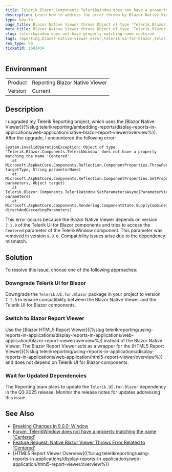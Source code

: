 ```yaml
---
title: Telerik.Blazor.Components.TelerikWindow does not have a property matching the name Centered
description: Learn how to address the error thrown by Blazor Native Viewer Object of type 'Telerik.Blazor.Components.TelerikWindow' does not have a property matching the name 'Centered'
type: how-to
page_title: Blazor Native Viewer throws Object of type 'Telerik.Blazor.Components.TelerikWindow' does not have a property matching the name 'Centered'
meta_title: Blazor Native Viewer throws Object of type 'Telerik.Blazor.Components.TelerikWindow' does not have a property matching the name 'Centered'
slug: telerikwindow-does-not-have-property-matching-name-centered
tags: reporting,blazor-native-viewer,error,telerik-ui-for-blazor,telerikwindow,centered
res_type: kb
ticketid: 1693434
---
```


## Environment

<table>
    <tbody>
        <tr>
            <td> Product </td>
            <td> Reporting Blazor Native Viewer </td>
        </tr>
        <tr>
            <td> Version </td>
            <td> Current </td>
        </tr>
    </tbody>
</table>

## Description

I upgraded my Telerik Reporting project, which uses the [Blazor Native Viewer]({%slug telerikreporting/embedding-reports/display-reports-in-applications/web-application/native-blazor-report-viewer/overview%}). After the upgrade, I encountered the following error:

````
System.InvalidOperationException: Object of type 'Telerik.Blazor.Components.TelerikWindow' does not have a property matching the name 'Centered'.
   at Microsoft.AspNetCore.Components.Reflection.ComponentProperties.ThrowForUnknownIncomingParameterName(Type targetType, String parameterName)
   at Microsoft.AspNetCore.Components.Reflection.ComponentProperties.SetProperties(ParameterView& parameters, Object target)
   at Telerik.Blazor.Components.TelerikWindow.SetParametersAsync(ParameterView parameters)
   at Microsoft.AspNetCore.Components.Rendering.ComponentState.SupplyCombinedParameters(ParameterView directAndCascadingParameters)
````

This error occurs because the Blazor Native Viewer depends on version `7.1.0` of the Telerik UI for Blazor components and tries to access the `Centered` parameter of the TelerikWindow component. This parameter was removed in version `9.0.0`. Compatibility issues arise due to the dependency mismatch.

## Solution

To resolve this issue, choose one of the following approaches:

### Downgrade Telerik UI for Blazor

Downgrade the `Telerik.UI.for.Blazor` package in your project to version `7.1.0` to ensure compatibility between the Blazor Native Viewer and the Telerik UI for Blazor components.

### Switch to Blazor Report Viewer

Use the [Blazor HTML5 Report Viewer]({%slug telerikreporting/using-reports-in-applications/display-reports-in-applications/web-application/blazor-report-viewer/overview%}) instead of the Blazor Native Viewer. The Blazor Report Viewer acts as a wrapper for the [HTML5 Report Viewer]({%slug telerikreporting/using-reports-in-applications/display-reports-in-applications/web-application/html5-report-viewer/overview%}) and does not depend on Telerik UI for Blazor components.

### Wait for Updated Dependencies

The Reporting team plans to update the `Telerik.UI.for.Blazor` dependency in the Q3 2025 release. Monitor the release notes for updates addressing this issue.

## See Also

* [Breaking Changes in 9.0.0: Window](https://www.telerik.com/blazor-ui/documentation/upgrade/breaking-changes/9-0-0#window)
* [Forum: TelerikWindow does not have a property matching the name 'Centered'](https://www.telerik.com/forums/telerik-blazor-components-telerikwindow-does-not-have-a-property-matching-the-name-centered?_gl=1*1ky0ygo*_ga_9JSNBCSF54*czE3NTMwODAxMjUkbzEzJGcxJHQxNzUzMDg2ODQzJGo3JGwwJGgw)
* [Feature Request: Native Blazor Viewer Throws Error Related to 'Centered'](https://feedback.telerik.com/reporting/1693306-native-blazor-viewer-throws-telerik-blazor-components-telerikwindow-does-not-have-a-property-matching-the-name-centered?_gl=1*18c1v11*_gcl_au*MTU2NDQxNzkuMTc1MzA4NzAzMQ..*_ga*MzAyODQwMTI5LjE3NTMwODcwMzE.*_ga_9JSNBCSF54*czE3NTMwODAxMjUkbzEzJGcxJHQxNzUzMDg3MzA3JGozMyRsMCRoMA..)
* [HTML5 Report Viewer Overview]({%slug telerikreporting/using-reports-in-applications/display-reports-in-applications/web-application/html5-report-viewer/overview%})
